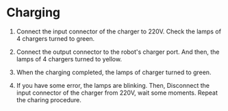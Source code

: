 # Charging

1. Connect the input connector of the charger to 220V. Check the lamps of 4 chargers turned to green.

2. Connect the output connector to the robot's charger port. And then, the lamps of 4 chargers turned to yellow.

3. When the charging completed, the lamps of charger turned to green.

4. If you have some error, the lamps are blinking. Then, Disconnect the input connector of the charger from 220V, wait some moments. Repeat the charing procedure.

